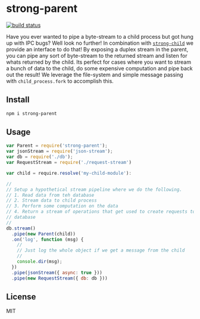 # strong-parent

[![build
status](https://secure.travis-ci.org/jcrugzz/strong-parent.svg)](http://travis-ci.org/jcrugzz/strong-parent)

Have you ever wanted to pipe a byte-stream to a child process but got hung up
with IPC bugs? Well look no further! In combination with
[`strong-child`](https://github.com/jcrugzz/strong-child) we provide an
interface to do that! By exposing a duplex stream in the parent, you can pipe
any sort of byte-stream to the returned stream and listen for whats returned by
the child. Its perfect for cases where you want to stream a bunch of data to the
child, do some expensive computation and pipe back out the result! We leverage
the file-system and simple message passing with `child_process.fork` to
accomplish this.

## Install

```sh
npm i strong-parent
```

## Usage

```js
var Parent = require('strong-parent');
var jsonStream = require('json-stream');
var db = require('./db');
var RequestStream = require('./request-stream')

var child = require.resolve('my-child-module'):

//
// Setup a hypothetical stream pipeline where we do the following.
// 1. Read data from teh database
// 2. Stream data to child process
// 3. Perform some computation on the data
// 4. Return a stream of operations that get used to create requests to teh
// database
//
db.stream()
  .pipe(new Parent(child))
  .on('log', function (msg) {
    //
    // Just log the whole object if we get a message from the child
    //
    console.dir(msg);
  })
  .pipe(jsonStream({ async: true }))
  .pipe(new RequestStream({ db: db }))

```

## License
MIT
